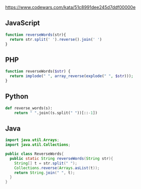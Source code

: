 https://www.codewars.com/kata/51c8991dee245d7ddf00000e

## JavaScript
```js
function reverseWords(str){
  return str.split(' ').reverse().join(' ')
}
```

## PHP
```php
function reverseWords($str) {
  return implode(" ", array_reverse(explode(" ", $str)));
}
```

## Python
```python
def reverse_words(s):
    return " ".join((s.split(" "))[::-1])
```

## Java
```java
import java.util.Arrays;
import java.util.Collections;

public class ReverseWords{
  public static String reverseWords(String str){
    String[] t = str.split(" ");
    Collections.reverse(Arrays.asList(t));
    return String.join(" ", t);
  }
}
```